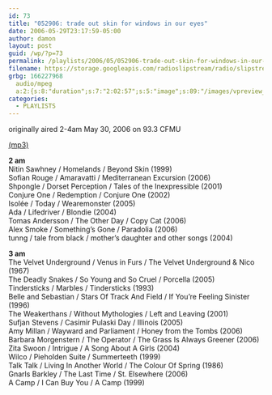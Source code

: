 ```yaml
---
id: 73
title: "052906: trade out skin for windows in our eyes"
date: 2006-05-29T23:17:59-05:00
author: damon
layout: post
guid: /wp/?p=73
permalink: /playlists/2006/05/052906-trade-out-skin-for-windows-in-our-eyes/
filename: https://storage.googleapis.com/radioslipstream/radio/slipstream-2006-05-29.mp3
grbg: 166227968
  audio/mpeg
  a:2:{s:8:"duration";s:7:"2:02:57";s:5:"image";s:89:"/images/vpreview_center.png";}
categories:
  - PLAYLISTS
---
```


originally aired 2-4am May 30, 2006 on 93.3 CFMU

[(mp3)](https://storage.googleapis.com/radioslipstream/radio/upload/slipstream-2006-05-29.mp3)

**2 am**  
Nitin Sawhney / Homelands / Beyond Skin (1999)  
Sofian Rouge / Amaravatti / Mediterranean Excursion (2006)  
Shpongle / Dorset Perception / Tales of the Inexpressible (2001)  
Conjure One / Redemption / Conjure One (2002)  
Isolée / Today / Wearemonster (2005)  
Ada / Lifedriver / Blondie (2004)  
Tomas Andersson / The Other Day / Copy Cat (2006)  
Alex Smoke / Something’s Gone / Paradolia (2006)  
tunng / tale from black / mother’s daughter and other songs (2004)

**3 am**  
The Velvet Underground / Venus in Furs / The Velvet Underground & Nico (1967)  
The Deadly Snakes / So Young and So Cruel / Porcella (2005)  
Tindersticks / Marbles / Tindersticks (1993)  
Belle and Sebastian / Stars Of Track And Field / If You’re Feeling Sinister (1996)  
The Weakerthans / Without Mythologies / Left and Leaving (2001)  
Sufjan Stevens / Casimir Pulaski Day / Illinois (2005)  
Amy Millan / Wayward and Parliament / Honey from the Tombs (2006)  
Barbara Morgenstern / The Operator / The Grass Is Always Greener (2006)  
Zita Swoon / Intrigue / A Song About A Girls (2004)  
Wilco / Pieholden Suite / Summerteeth (1999)  
Talk Talk / Living In Another World / The Colour Of Spring (1986)  
Gnarls Barkley / The Last Time / St. Elsewhere (2006)  
A Camp / I Can Buy You / A Camp (1999)
